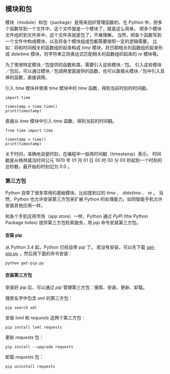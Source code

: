 ## 模块和包 ##
模块（module）和包（package）是用来组织管理函数的，在 Python 中，把多个函数写到一个文件中，这个文件就是一个模块了，就是这么简单。
把多个模块文件组织到文件夹中，这个文件夹就是包了，不难理解。
当然，把各个函数写到一个文件中构成模块，以及将各个模块组成包都需要按照一定的逻辑需要。
比如：将和时间相关的函数组织起来构成 _time_ 模块，将日期相关的函数组织起来形成 _datetime_ 模块，将字符串正则表达式匹配相关的函数组织起来的 _re_ 模块等。

为了使用特定模块／包提供的函数和类，需要引入这些模块／包。
引入这些模块／包后，可以通过模块／包调用里面提供的函数，也可以直接从模块／包中引入具体的函数，直接调用。

引入 _time_ 模块并使用 _time_ 模块中的 _time_ 函数，得到当前时刻的时间戳。

```
import time

timestamp = time.time()
print(timestamp)
```

直接从 _time_ 模块中引入 _time_ 函数，得到当前的时间戳。

```
from time import time

timestamp = time()
print(timestamp)
```


关于时间，准确地说是时刻，在编程中一般用时间戳（timestamp）表示。
时间戳是从格林威治时间公元 1970 年 01 月 01 日 00 时 00 分 00 秒起到一个时刻的总秒数，最开始的时刻记为 0.0 。

### 第三方包 ###
Python 自带了很多常用的基础模块，比如提到过的 _time_ 、 _datetime_ 、 _re_ 。
当然，Python 也允许安装第三方包来扩展 Python 的处理能力，如同智能手机允许安装其他应用一样。

和各个手机应用市场（app store）一样，Python 通过 _PyPI_ (the Python Package Index) 提供第三方包检索服务，用 _pip_ 命令安装第三方包。

#### 安装 pip ####
从 Python 3.4 起，Python 已经自带 _pip_ 了。
若没有安装，可以先下载 [get-pip.py](https://bootstrap.pypa.io/get-pip.py) ，然后用下面的命令安装：

```
python get-pip.py
```

#### 安装第三方包 ####
安装好 _pip_ 后，可以通过 _pip_ 管理第三方包：搜索、安装、更新、卸载。

搜索名字中包含 _xml_ 的第三方包：

````
pip search xml
````

安装 _lxml_ 和 _requests_ 这两个第三方包：

```
pip install lxml requests
```

更新 _requests_ 包：

```
pip install --upgrade requests
```

卸载 _requests_ 包：

```
pip uninstall requests
```
